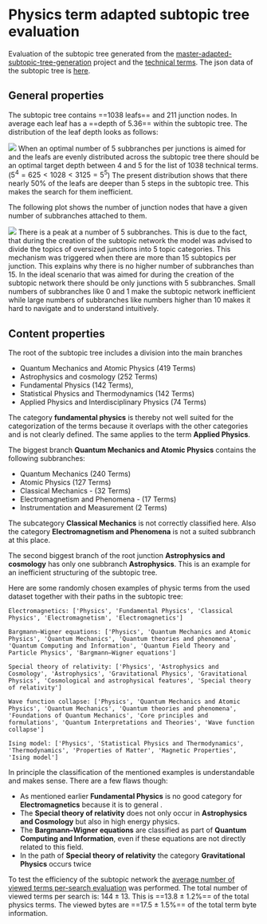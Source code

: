 # Physics term adapted subtopic tree evaluation

Evaluation of the subtopic tree generated from the [master-adapted-subtopic-tree-generation](../../code/projects/master-adapted-subtopic-tree-generation.md) project and the [technical terms](https://github.com/gratach/master-database-files/blob/bcf75729e024abb289219e831c339a6292d6eb82/master-keyword-extraction/technical_terms.txt). The json data of the subtopic tree is [here](https://github.com/gratach/master-database-files/blob/468c729f480d6d775fe96fde7a50dfda08dc1a6d/master-adapted-subtopic-tree-generation/subtopic_tree.json).

## General properties

The subtopic tree contains ==1038 leafs== and 211 junction nodes. In average each leaf has a ==depth of 5.36== within the subtopic tree. The distribution of the leaf depth looks as follows:

![](term-depth-plot.svg)
When an optimal number of 5 subbranches per junctions is aimed for and the leafs are evenly distributed across the subtopic tree there should be an optimal target depth between 4 and 5 for the list of 1038 technical terms. ($5^4 = 625 < 1028 < 3125 = 5^5$)
The present distribution shows that there nearly 50% of the leafs are deeper than 5 steps in the subtopic tree. This makes the search for them inefficient.

The following plot shows the number of junction nodes that have a given number of subbranches attached to them.

![](number-of-subbranches-plot.svg)
There is a peak at a number of 5 subbranches. This is due to the fact, that during the creation of the subtopic network the model was advised to divide the topics of oversized  junctions into 5 topic categories. This mechanism was triggered when there are more than 15 subtopics per junction. This explains why there is no higher number of subbranches than 15. In the ideal scenario that was aimed for during the creation of the subtopic network there should  be only junctions with 5 subbranches. Small numbers of subbranches like 0 and 1 make the subtopic network inefficient while large numbers of subbranches like numbers higher than 10 makes it hard to navigate and to understand intuitively.

## Content properties

The root of the subtopic tree includes a division into the main branches 

* Quantum Mechanics and Atomic Physics (419 Terms)
* Astrophysics and cosmology (252 Terms)
* Fundamental Physics (142 Terms), 
* Statistical Physics and Thermodynamics (142 Terms)
* Applied Physics and Interdisciplinary Physics (74 Terms)

The category **fundamental physics** is thereby not well suited for the categorization of the terms because it overlaps with the other categories and is not clearly defined. The same applies to the term **Applied Physics**.

The biggest branch **Quantum Mechanics and Atomic Physics** contains the following subbranches:

* Quantum Mechanics (240 Terms)
* Atomic Physics (127 Terms)
* Classical Mechanics - (32 Terms)
* Electromagnetism and Phenomena - (17 Terms)
* Instrumentation and Measurement (2 Terms)

The subcategory **Classical Mechanics** is not correctly classified here. Also the category **Electromagnetism and Phenomena** is not a suited subbranch at this place.

The second biggest branch of the root junction **Astrophysics and cosmology** has only one subbranch **Astrophysics**. This is an example for an inefficient structuring of the subtopic tree.

Here are some randomly chosen examples of physic terms from the used dataset together with their paths in the subtopic tree:

```
Electromagnetics: ['Physics', 'Fundamental Physics', 'Classical Physics', 'Electromagnetism', 'Electromagnetics']

Bargmann–Wigner equations: ['Physics', 'Quantum Mechanics and Atomic Physics', 'Quantum Mechanics', 'Quantum theories and phenomena', 'Quantum Computing and Information', 'Quantum Field Theory and Particle Physics', 'Bargmann–Wigner equations']

Special theory of relativity: ['Physics', 'Astrophysics and Cosmology', 'Astrophysics', 'Gravitational Physics', 'Gravitational Physics', 'Cosmological and astrophysical features', 'Special theory of relativity']

Wave function collapse: ['Physics', 'Quantum Mechanics and Atomic Physics', 'Quantum Mechanics', 'Quantum theories and phenomena', 'Foundations of Quantum Mechanics', 'Core principles and formulations', 'Quantum Interpretations and Theories', 'Wave function collapse']

Ising model: ['Physics', 'Statistical Physics and Thermodynamics', 'Thermodynamics', 'Properties of Matter', 'Magnetic Properties', 'Ising model']
```

In principle the classification of the mentioned examples is understandable and makes sense. There are a few flaws though: 
* As mentioned earlier **Fundamental Physics** is no good category for **Electromagnetics** because it is to general . 
* The **Special theory of relativity** does not only occur in **Astrophysics and Cosmology** but also in high energy physics.
* The **Bargmann–Wigner equations** are classified as part of **Quantum Computing and Information**, even if these equations are not directly related to this field. 
* In the path of **Special theory of relativity** the category **Gravitational Physics** occurs twice

To test the efficiency of the subtopic network the [average number of viewed terms per-search evaluation](subtopic-tree-average-number-of-viewed-terms-per-search-evaluation.md) was performed. The total number of viewed terms per search is:
$144 \pm 13$. This is ==13.8 ± 1.2%== of the total physics terms. The viewed bytes are ==17.5 ± 1.5%== of the total term byte information.